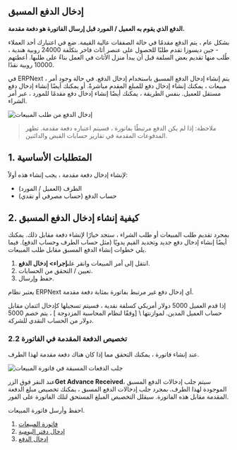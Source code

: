 ## إدخال الدفع المسبق

**الدفع الذي يقوم به العميل / المورد قبل إرسال الفاتورة هو دفعة مقدمة.**

بشكل عام ، يتم الدفع مقدمًا في حالة الصفقات عالية القيمة. ضع في اعتبارك أحد العملاء - جين ديسوزا تقدم طلبًا للحصول على عنصر أثاث فاخر بتكلفة 24000 روبية هندية ، طُلب منها تقديم بعض السلفة قبل أن يبدأ منزل الأثاث في العمل بناءً على طلبها. أعطتهم 10000 روبية نقدًا.

في ERPNext ، يتم إنشاء إدخال الدفع المسبق باستخدام إدخال الدفع. في حالة وجود أمر مبيعات ، يمكنك إنشاء إدخال دفع للمبلغ المقدم مباشرةً. أو يمكنك أيضًا إنشاء إدخال دفع مستقل للعميل. بنفس الطريقة ، يمكنك أيضًا إنشاء إدخال دفع مقدمًا للمورد ، عبر أمر الشراء.

![إدخال الدفع من طلب المبيعات](https://docs.erpnext.com/files/payment-option-in-sales-order.png)

> ملاحظة: إذا لم يكن الدفع مرتبطًا بفاتورة ، فسيتم اعتباره دفعة مقدمة. تظهر المدفوعات المقدمة في تقارير حسابات القبض والدائنين.

## 1. المتطلبات الأساسية

لإنشاء إدخال دفعة مقدمة ، يجب إنشاء هذه أولاً:

* الطرف (العميل / المورد)
* حساب الدفع (حساب مصرفي أو نقدي)

## 2. كيفية إنشاء إدخال الدفع المسبق

بمجرد تقديم طلب المبيعات أو طلب الشراء ، ستجد خيارًا لإنشاء دفعة مقابل ذلك. يمكنك أيضًا إنشاء إدخال دفع جديد وتحديد القيم يدويًا (مثل حساب الطرف وحساب الدفع). فيما يلي خطوات إنشاء الدفع المسبق مقابل طلب المبيعات.

1. انتقل إلى أمر المبيعات وانقر على**إجراء> إدخال الدفع**.
2. تعيين / التحقق من الحسابات.
3. حفظ وإرسال.

يعتبر نظام ERPNext أي إدخال دفع غير مرتبط بفاتورة بمثابة دفعة مقدمة.

إذا قدم العميل 5000 دولار أمريكي كسلفة نقدية ، فسيتم تسجيلها كإدخال ائتمان مقابل حساب العميل المدين. لموازنتها \ [وفقًا لنظام المحاسبة المزدوجة \] ، يتم خصم 5000 دولار من الحساب النقدي للشركة.

### 2.2 تخصيص الدفعة المقدمة في الفاتورة

عند إنشاء فاتورة ، يمكنك التحقق مما إذا كان هناك دفعة مقدمة لهذا الطرف.

![جلب الدفعات المسبقة في فاتورة المبيعات](https://docs.erpnext.com/files/fetch-advance-payments-in-invoice.png)

عند النقر فوق الزر**Get Advance Received**، سيتم جلب إدخالات الدفع المسبق الموجودة لهذا الطرف. بمجرد جلب إدخالات الدفع المسبق ، يمكنك تخصيص مبلغ الدفعة المقدمة مقابل هذه الفاتورة. سيقلل التخصيص المبلغ المستحق لتلك الفاتورة على الفور.

احفظ وأرسل فاتورة المبيعات.

1. [فاتورة المبيعات](https://docs.erpnext.com/docs/v13/user/manual/en/accounts/sales-invoice)
2. [إدخال دفتر اليومية](https://docs.erpnext.com/docs/v13/user/manual/en/accounts/journal-entry)
3. [إدخال الدفع](https://docs.erpnext.com/docs/v13/user/manual/en/accounts/payment-entry)